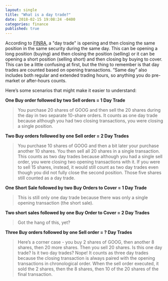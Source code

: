 ```yaml
---
layout: single
title: "What is a day trade?"
date: 2018-02-15 19:08:24 -0400
categories: finance
published: true
---
```


According to [FINRA](http://www.finra.org/), a "day trade" is opening and then closing the same position in the same security during the same day. This can be opening a long position (buying) and then closing the position (selling) or it can be opening a short position (selling short) and then closing by buying to cover. This can be a little confusing at first, but the thing to remember is that day trades are counted based on opening transactions. “Same day” also includes both regular and extended trading hours, so anything you do pre-market or after-hours counts.

Here’s some scenarios that might make it easier to understand:

**One Buy order followed by two Sell orders = 1 Day Trade**
> You purchase 20 shares of GOOG and then sell the 20 shares during the day in two separate 10-share orders. It counts as one day trade because although you had two closing transactions, you were closing a single position.

**Two Buy orders followed by one Sell order = 2 Day Trades**
> You purchase 10 shares of GOOG and then a bit later your purchase another 10 shares. You then sell all 20 shares in a single transaction. This counts as two day trades because although you had a single sell order, you were closing two opening transactions with it. If you were to sell 15 shares, instead, it would still count as two day trades even though you did not fully close the second position. Those five shares still counted as a day trade.

**One Short Sale followed by two Buy Orders to Cover = 1 Day Trade**
> This is still only one day trade because there was only a single opening transaction (the short sale).

**Two short sales followed by one Buy Order to Cover = 2 Day Trades**
> Got the hang of this, yet?

**Three Buy orders followed by one Sell order = ? Day Trades**
> Here’s a corner case - you buy 2 shares of GOOG, then another 8 shares, then 20 more shares. Then you sell 20 shares. Is this one day trade? Is it two day trades? Nope! It counts as three day trades because the closing transaction is always paired with the opening transactions in chronological order. When the sell order executed, it sold the 2 shares, then the 8 shares, then 10 of the 20 shares of the final transaction.